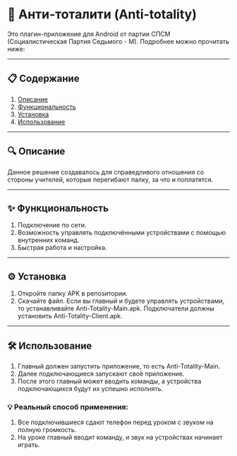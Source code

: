 # 🚀 Анти-тоталити (Anti-totality)

Это плагин-приложение для Android от партии СПСМ (Социалистическая Партия Седьмого - М). Подробнее можно прочитать ниже:

---

## 📋 Содержание

1. [Описание](#Описание)
2. [Функциональность](#Функциональность)
3. [Установка](#Установка)
4. [Использование](#Использование)

---

## 🔍 Описание

Данное решение создавалось для справедливого отношения со стороны учителей, которые перегибают палку, за что и поплатятся.

---

## ✨ Функциональность

1. Подключение по сети.
2. Возможность управлять подключёнными устройствами с помощью внутренних команд.
3. Быстрая работа и настройка.

---

## ⚙️ Установка

1. Откройте папку APK в репозитории.
2. Скачайте файл. Если вы главный и будете управлять устройствами, то устанавливайте Anti-Totality-Main.apk. Подключатели должны установить Anti-Totality-Client.apk.

---

## 🛠️ Использование

1. Главный должен запустить приложение, то есть Anti-Totality-Main.
2. Далее подключающиеся запускают своё приложение.
3. После этого главный может вводить команды, а устройства подключающихся будут их успешно исполнять.

### 💡 Реальный способ применения:

1. Все подключившиеся сдают телефон перед уроком с звуком на полную громкость.
2. На уроке главный вводит команду, и звук на устройствах начинает играть.
